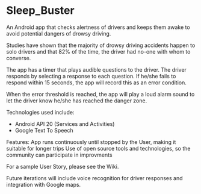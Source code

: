 Sleep_Buster
============

An Android app that checks alertness of drivers and keeps them awake to avoid potential dangers of drowsy driving.

Studies have shown that the majority of drowsy driving accidents happen to solo drivers and that 82% of 
the time,  the driver had no-one with whom to converse. 

The app has a timer that plays audible questions to the driver. The driver responds by selecting a response to each question. 
If he/she fails to respond within 15 seconds, the app will record this as an error condition. 

When the error threshold is reached, the app will play a loud alarm sound to let the driver know he/she has reached the danger zone. 

Technologies used include:
- Android API 20 (Services and Activities)
- Google Text To Speech

Features:
App runs continuously until stopped by the User, making it suitable for longer trips
Use of open source tools and technologies, so the community can participate in improvments

For a sample User Story, please see the Wiki. 

Future iterations will include voice recognition for driver responses and integration with Google maps. 
